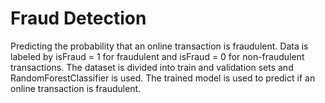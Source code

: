 # Fraud Detection
Predicting the probability that an online transaction is fraudulent. Data is labeled by isFraud = 1 for fraudulent and isFraud = 0 for non-fraudulent transactions. The dataset is divided into train and validation sets and RandomForestClassifier is used. The trained model is used to predict if an online transaction is fraudulent. 
